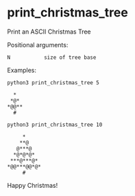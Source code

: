 # print_christmas_tree
Print an ASCII Christmas Tree

Positional arguments:

    N           size of tree base

Examples:

    python3 print_christmas_tree 5
    
      *
     *@*
    *@@**
      #

    python3 print_christmas_tree 10
    
         *
        **@
       @***@
      *@*@*@*
     ***@***@*
    *@@***@@*@*
         #
        
Happy Christmas!
